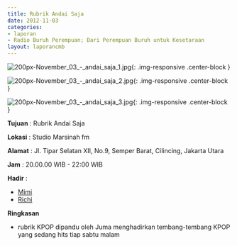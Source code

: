 ```yaml
---
title: Rubrik Andai Saja 
date: 2012-11-03
categories:
- laporan
- Radio Buruh Perempuan; Dari Perempuan Buruh untuk Kesetaraan
layout: laporancmb
---
```



![200px-November_03_-_andai_saja_1.jpg](/uploads/200px-November_03_-_andai_saja_1.jpg){: .img-responsive .center-block }

![200px-November_03_-_andai_saja_2.jpg](/uploads/200px-November_03_-_andai_saja_2.jpg){: .img-responsive .center-block }

![200px-November_03_-_andai_saja_3.jpg](/uploads/200px-November_03_-_andai_saja_3.jpg){: .img-responsive .center-block }


**Tujuan** : Rubrik Andai Saja 

**Lokasi** : Studio Marsinah fm 

**Alamat** : Jl. Tipar Selatan XII, No.9, Semper Barat, Cilincing, Jakarta Utara 

**Jam** : 20.00.00 WIB - 22:00 WIB 

**Hadir** :
* [Mimi](http://wiki.ciptamedia.org/wiki/Mimi)
* [Richi](http://wiki.ciptamedia.org/wiki/Richi)

**Ringkasan**  
* rubrik KPOP dipandu oleh Juma menghadirkan tembang-tembang KPOP yang sedang hits tiap sabtu malam
